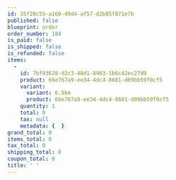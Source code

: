 ```yaml
---
id: 35f28c55-a160-49d4-af57-d2b85f871e7b
published: false
blueprint: order
order_number: 184
is_paid: false
is_shipped: false
is_refunded: false
items:
  -
    id: 7bf93628-d2c3-48d1-8963-1b6c42ec27d9
    product: 66e767a9-ee34-4dc4-8681-d09bb59f0cf5
    variant:
      variant: 6.5km
      product: 66e767a9-ee34-4dc4-8681-d09bb59f0cf5
    quantity: 1
    total: 0
    tax: null
    metadata: {  }
grand_total: 0
items_total: 0
tax_total: 0
shipping_total: 0
coupon_total: 0
title: ' '
---
```

